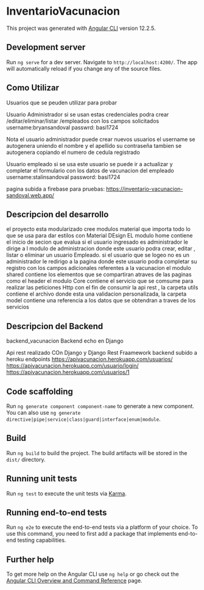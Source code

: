 # InventarioVacunacion

This project was generated with [Angular CLI](https://github.com/angular/angular-cli) version 12.2.5.

## Development server

Run `ng serve` for a dev server. Navigate to `http://localhost:4200/`. The app will automatically reload if you change any of the source files.

## Como Utilizar 

Usuarios que se peuden utilizar para probar 

Usuario Administrador si se usan estas credenciales podra crear /editar/eliminar/listar /empleados  con los campos solicitados
username:bryansandoval
passwrd: basi1724

Nota el usuario administrador puede crear nuevos usuarios  el username se autogenera uniendo el nombre y el apellido
su contraseña tambien se autogenera copiando el numero de cedula registrado

Usuario empleado  si se usa este usuario se puede ir a  actualizar y completar el formulario con los datos de vacunacion del empleado
username:stalinsandoval
password: basi1724

pagina subida a firebase para pruebas: https://inventario-vacunacion-sandoval.web.app/

## Descripcion del desarrollo 
el proyecto esta modularizado  cree modulos  material que importa todo lo que se usa para dar estilos con  Material DEsign 
EL modulo home contiene  el inicio de secion que evalua si el usuario ingresado es administrador le dirige a l modulo de administracion donde este usuario podra crear, editar , listar o eliminar un usuario Empleado.
si el usuario que se logeo no es un administrador le redirigo a la pagina donde este usuario podra completar su registro con los campos adicionales referentes a la vacunacion
el modulo shared contiene los elementos que se compartiran atraves de las paginas como el header
el modulo Core contiene el servicio que se comsume para realizar las peticiones Http  con el fin de  consumir la api rest ,
la carpeta utils contiene el archivo donde esta una validacion personalizada,
la carpeta model contiene una referencia a los datos que se obtendran a traves de  los servicios

## Descripcion del Backend
backend_vacunacion
Backend echo en Django

Api rest realizado COn Django y Django Rest Fraamework 
backend subido a heroku endpoints
https://apivacunacion.herokuapp.com/usuarios/ 
https://apivacunacion.herokuapp.com/usuario/login/ 
https://apivacunacion.herokuapp.com/usuarios/1


## Code scaffolding 


Run `ng generate component component-name` to generate a new component. You can also use `ng generate directive|pipe|service|class|guard|interface|enum|module`.

## Build

Run `ng build` to build the project. The build artifacts will be stored in the `dist/` directory.

## Running unit tests

Run `ng test` to execute the unit tests via [Karma](https://karma-runner.github.io).

## Running end-to-end tests

Run `ng e2e` to execute the end-to-end tests via a platform of your choice. To use this command, you need to first add a package that implements end-to-end testing capabilities.

## Further help

To get more help on the Angular CLI use `ng help` or go check out the [Angular CLI Overview and Command Reference](https://angular.io/cli) page.

